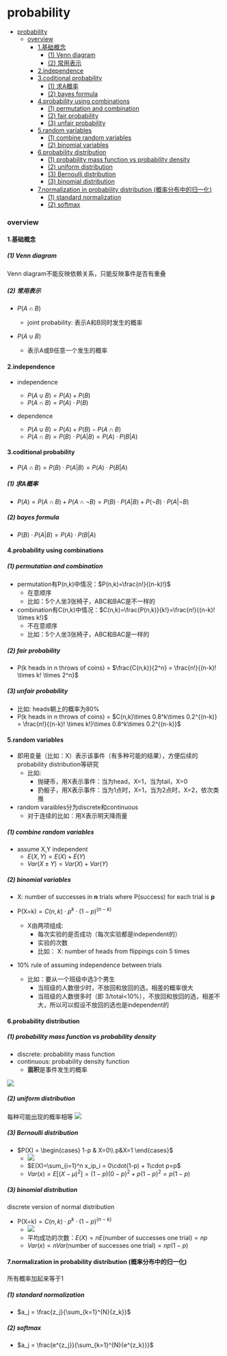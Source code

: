 # probability


<!-- @import "[TOC]" {cmd="toc" depthFrom=1 depthTo=6 orderedList=false} -->

<!-- code_chunk_output -->

- [probability](#probability)
    - [overview](#overview)
      - [1.基础概念](#1基础概念)
        - [(1) Venn diagram](#1-venn-diagram)
        - [(2) 常用表示](#2-常用表示)
      - [2.independence](#2independence)
      - [3.coditional probability](#3coditional-probability)
        - [(1) 求A概率](#1-求a概率)
        - [(2) bayes formula](#2-bayes-formula)
      - [4.probability using combinations](#4probability-using-combinations)
        - [(1) permutation and combination](#1-permutation-and-combination)
        - [(2) fair probability](#2-fair-probability)
        - [(3) unfair probability](#3-unfair-probability)
      - [5.random variables](#5random-variables)
        - [(1) combine random variables](#1-combine-random-variables)
        - [(2) binomial variables](#2-binomial-variables)
      - [6.probability distribution](#6probability-distribution)
        - [(1) probability mass function vs probability density](#1-probability-mass-function-vs-probability-density)
        - [(2) uniform distribution](#2-uniform-distribution)
        - [(3) Bernoulli distribution](#3-bernoulli-distribution)
        - [(3) binomial distribution](#3-binomial-distribution)
      - [7.normalization in probability distribution (概率分布中的归一化)](#7normalization-in-probability-distribution-概率分布中的归一化)
        - [(1) standard normalization](#1-standard-normalization)
        - [(2) softmax](#2-softmax)

<!-- /code_chunk_output -->

### overview

#### 1.基础概念

##### (1) Venn diagram
Venn diagram不能反映依赖关系，只能反映事件是否有重叠

##### (2) 常用表示

* $P(A \cap B)$
  * joint probability: 表示A和B同时发生的概率

* $P(A \cup B)$
  * 表示A或B任意一个发生的概率

#### 2.independence

* independence
  * $P(A \cup B) = P(A) + P(B)$
  * $P(A \cap B) = P(A)\cdot P(B)$

* dependence
  * $P(A \cup B) = P(A) + P(B) - P(A \cap B)$
  * $P(A \cap B)=P(B) \cdot P(A|B) = P(A) \cdot P(B|A)$

#### 3.coditional probability

* $P(A \cap B)=P(B) \cdot P(A|B) = P(A) \cdot P(B|A)$

##### (1) 求A概率
* $P(A) = P(A \cap B) + P(A \cap \neg B)=P(B) \cdot P(A|B) + P(\neg B) \cdot P(A|\neg B)$

##### (2) bayes formula
* $P(B) \cdot P(A|B) = P(A) \cdot P(B|A)$

#### 4.probability using combinations

##### (1) permutation and combination

* permutation有P(n,k)中情况：$P(n,k)=\frac{n!}{(n-k)!}$ 
    * 在意顺序
    * 比如：5个人坐3张椅子，ABC和BAC是不一样的
* combination有C(n,k)中情况：$C(n,k)=\frac{P(n,k)}{k!}=\frac{n!}{(n-k)! \times k!}$ 
    * 不在意顺序
    * 比如：5个人坐3张椅子，ABC和BAC是一样的

##### (2) fair probability

* P(k heads in n throws of coins) = $\frac{C(n,k)}{2^n} = \frac{n!}{(n-k)! \times k! \times 2^n}$

##### (3) unfair probability

* 比如: heads朝上的概率为80%
* P(k heads in n throws of coins) = $C(n,k)\times 0.8^k\times 0.2^{(n-k)} = \frac{n!}{(n-k)! \times k!}\times 0.8^k\times 0.2^{(n-k)}$

#### 5.random variables

* 即用变量（比如：X）表示该事件（有多种可能的结果），方便后续的probability distribution等研究
    * 比如: 
        * 抛硬币，用X表示事件：当为head，X=1，当为tail，X=0
        * 扔骰子，用X表示事件：当为1点时，X=1，当为2点时，X=2，依次类推
* random varaibles分为discrete和continuous
    * 对于连续的比如：用X表示明天降雨量

##### (1) combine random variables
* assume X,Y independent
  * $E(X,Y)=E(X)+E(Y)$
  * $Var(X\pm Y)=Var(X)+Var(Y)$

##### (2) binomial variables

* X: number of successes in **n** trials where P(success) for each trial is **p**
* P(X=k)$=C(n,k)\cdot p^k\cdot (1-p)^{(n-k)}$
  * X由两项组成:
    * 每次实验的是否成功（每次实验都是independent的）
    * 实验的次数
    * 比如： X: number of heads from flippings coin 5 times

* 10% rule of assuming independence between trials
  * 比如：要从一个班级中选3个男生
    * 当班级的人数很少时，不放回和放回的选，相差的概率很大
    * 当班级的人数很多时（即 3/total<10%），不放回和放回的选，相差不大，所以可以假设不放回的选也是independent的

#### 6.probability distribution

##### (1) probability mass function vs probability density
* discrete: probability mass function
* continuous: probability density function
    * **面积**是事件发生的概率

![](./imgs/ov_01.png)

##### (2) uniform distribution
每种可能出现的概率相等
![](./imgs/pd_01.png)

##### (3) Bernoulli distribution

* $P(X) = \begin{cases} 1-p & X=0\\ p&X=1 \end{cases}$
  * ![](./imgs/pd_02.png)
  * $E(X)=\sum_{i=1}^n x_ip_i = 0\cdot(1-p) + 1\cdot p=p$
  * $Var(x)=E[(X-\mu)^2]=(1-p)(0-p)^2+p(1-p)^2=p(1-p)$

##### (3) binomial distribution
discrete version of normal distribution
* P(X=k)$=C(n,k)\cdot p^k\cdot (1-p)^{(n-k)}$
  * ![](./imgs/pd_03.png)
  * 平均成功的次数：$E(X)=nE(\text {number of successes one trial})=np$
  * $Var(x)=nVar(\text {number of successes one trial})=np(1-p)$

#### 7.normalization in probability distribution (概率分布中的归一化)

所有概率加起来等于1

##### (1) standard normalization
* $a_j = \frac{z_j}{\sum_{k=1}^{N}{z_k}}$

##### (2) softmax

* $a_j = \frac{e^{z_j}}{\sum_{k=1}^{N}{e^{z_k}}}$